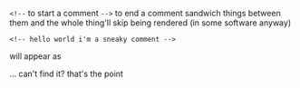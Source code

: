 `<!--` to start a comment `-->` to end a comment
sandwich things between them and the whole thing'll skip being rendered (in some software anyway)
```
<!-- hello world i'm a sneaky comment -->
```

will appear as 
<!-- hello world i'm a sneaky comment -->
...
can't find it?
that's the point